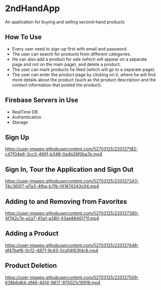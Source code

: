 # 2ndHandApp

An application for buying and selling second-hand products

## How To Use

* Every user need to sign-up first with email and password.
* The user can search for products from different categories.
* He can also add a product for sale (which will appear on a separate page and not on the main page), and delete a product.
* The user can mark products he liked (which will go to a separate page).
* The user can enter the product page by clicking on it, where he will find more details about the product (such as the product description and the contact information that posted the product).

## Firebase Servers in Use

* RealTime DB
* Authentication
* Storage

## Sign Up 
https://user-images.githubusercontent.com/52703125/220127182-c47f04e6-3cc3-460f-b348-0a4b26f0ba7e.mp4

## Sign In, Tour the Application and Sign Out
https://user-images.githubusercontent.com/52703125/220127243-74c365f7-d7a3-4fba-b7fb-f41874243c04.mp4

## Adding to and Removing from Favorites
https://user-images.githubusercontent.com/52703125/220127390-4f742c7e-a2a7-45a1-a380-43ae8846171f.mp4

## Adding a Product
https://user-images.githubusercontent.com/52703125/220127448-df47bef6-0c12-4871-9c63-0cd14f63fdc8.mp4

## Product Deletion
https://user-images.githubusercontent.com/52703125/220127509-638b6d64-df46-4d14-9817-975021c19918.mp4










